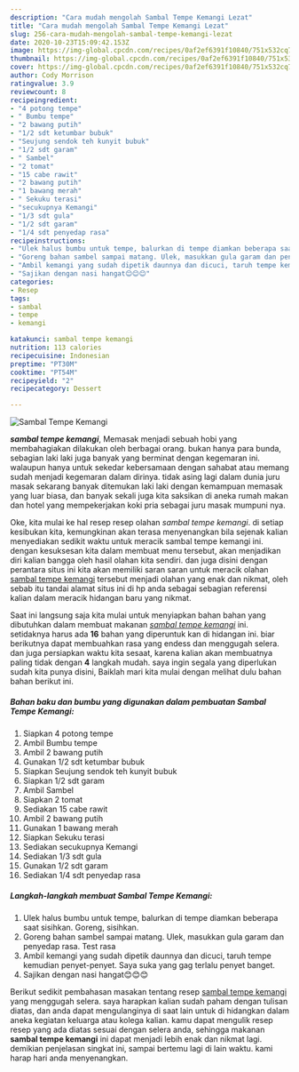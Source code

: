 ```yaml
---
description: "Cara mudah mengolah Sambal Tempe Kemangi Lezat"
title: "Cara mudah mengolah Sambal Tempe Kemangi Lezat"
slug: 256-cara-mudah-mengolah-sambal-tempe-kemangi-lezat
date: 2020-10-23T15:09:42.153Z
image: https://img-global.cpcdn.com/recipes/0af2ef6391f10840/751x532cq70/sambal-tempe-kemangi-foto-resep-utama.jpg
thumbnail: https://img-global.cpcdn.com/recipes/0af2ef6391f10840/751x532cq70/sambal-tempe-kemangi-foto-resep-utama.jpg
cover: https://img-global.cpcdn.com/recipes/0af2ef6391f10840/751x532cq70/sambal-tempe-kemangi-foto-resep-utama.jpg
author: Cody Morrison
ratingvalue: 3.9
reviewcount: 8
recipeingredient:
- "4 potong tempe"
- " Bumbu tempe"
- "2 bawang putih"
- "1/2 sdt ketumbar bubuk"
- "Seujung sendok teh kunyit bubuk"
- "1/2 sdt garam"
- " Sambel"
- "2 tomat"
- "15 cabe rawit"
- "2 bawang putih"
- "1 bawang merah"
- " Sekuku terasi"
- "secukupnya Kemangi"
- "1/3 sdt gula"
- "1/2 sdt garam"
- "1/4 sdt penyedap rasa"
recipeinstructions:
- "Ulek halus bumbu untuk tempe, balurkan di tempe diamkan beberapa saat sisihkan. Goreng, sisihkan."
- "Goreng bahan sambel sampai matang. Ulek, masukkan gula garam dan penyedap rasa. Test rasa"
- "Ambil kemangi yang sudah dipetik daunnya dan dicuci, taruh tempe kemudian penyet-penyet. Saya suka yang gag terlalu penyet banget."
- "Sajikan dengan nasi hangat😊😊😊"
categories:
- Resep
tags:
- sambal
- tempe
- kemangi

katakunci: sambal tempe kemangi 
nutrition: 113 calories
recipecuisine: Indonesian
preptime: "PT30M"
cooktime: "PT54M"
recipeyield: "2"
recipecategory: Dessert

---
```



![Sambal Tempe Kemangi](https://img-global.cpcdn.com/recipes/0af2ef6391f10840/751x532cq70/sambal-tempe-kemangi-foto-resep-utama.jpg)

<b><i>sambal tempe kemangi</i></b>, Memasak menjadi sebuah hobi yang membahagiakan dilakukan oleh berbagai orang. bukan hanya para bunda, sebagian laki laki juga banyak yang berminat dengan kegemaran ini. walaupun hanya untuk sekedar kebersamaan dengan sahabat atau memang sudah menjadi kegemaran dalam dirinya. tidak asing lagi dalam dunia juru masak sekarang banyak ditemukan laki laki dengan kemampuan memasak yang luar biasa, dan banyak sekali juga kita saksikan di aneka rumah makan dan hotel yang mempekerjakan koki pria sebagai juru masak mumpuni nya.

Oke, kita mulai ke hal resep resep olahan <i>sambal tempe kemangi</i>. di setiap kesibukan kita, kemungkinan akan terasa menyenangkan bila sejenak kalian menyediakan sedikit waktu untuk meracik sambal tempe kemangi ini. dengan kesuksesan kita dalam membuat menu tersebut, akan menjadikan diri kalian bangga oleh hasil olahan kita sendiri. dan juga disini dengan perantara situs ini kita akan memiliki saran saran untuk meracik olahan <u>sambal tempe kemangi</u> tersebut menjadi olahan yang enak dan nikmat, oleh sebab itu tandai alamat situs ini di hp anda sebagai sebagian referensi kalian dalam meracik hidangan baru yang nikmat.




Saat ini langsung saja kita mulai untuk menyiapkan bahan bahan yang dibutuhkan dalam membuat makanan <u><i>sambal tempe kemangi</i></u> ini. setidaknya harus ada <b>16</b> bahan yang diperuntuk kan di hidangan ini. biar berikutnya dapat membuahkan rasa yang endess dan menggugah selera. dan juga persiapkan waktu kita sesaat, karena kalian akan membuatnya paling tidak dengan <b>4</b> langkah mudah. saya ingin segala yang diperlukan sudah kita punya disini, Baiklah mari kita mulai dengan melihat dulu bahan bahan berikut ini.

<!--inarticleads1-->

##### Bahan baku dan bumbu yang digunakan dalam pembuatan Sambal Tempe Kemangi:

1. Siapkan 4 potong tempe
1. Ambil  Bumbu tempe
1. Ambil 2 bawang putih
1. Gunakan 1/2 sdt ketumbar bubuk
1. Siapkan Seujung sendok teh kunyit bubuk
1. Siapkan 1/2 sdt garam
1. Ambil  Sambel
1. Siapkan 2 tomat
1. Sediakan 15 cabe rawit
1. Ambil 2 bawang putih
1. Gunakan 1 bawang merah
1. Siapkan  Sekuku terasi
1. Sediakan secukupnya Kemangi
1. Sediakan 1/3 sdt gula
1. Gunakan 1/2 sdt garam
1. Sediakan 1/4 sdt penyedap rasa




<!--inarticleads2-->

##### Langkah-langkah membuat Sambal Tempe Kemangi:

1. Ulek halus bumbu untuk tempe, balurkan di tempe diamkan beberapa saat sisihkan. Goreng, sisihkan.
1. Goreng bahan sambel sampai matang. Ulek, masukkan gula garam dan penyedap rasa. Test rasa
1. Ambil kemangi yang sudah dipetik daunnya dan dicuci, taruh tempe kemudian penyet-penyet. Saya suka yang gag terlalu penyet banget.
1. Sajikan dengan nasi hangat😊😊😊




Berikut sedikit pembahasan masakan tentang resep <u>sambal tempe kemangi</u> yang menggugah selera. saya harapkan kalian sudah paham dengan tulisan diatas, dan anda dapat mengulanginya di saat lain untuk di hidangkan dalam aneka kegiatan keluarga atau kolega kalian. kamu dapat mengulik resep resep yang ada diatas sesuai dengan selera anda, sehingga makanan <b>sambal tempe kemangi</b> ini dapat menjadi lebih enak dan nikmat lagi. demikian penjelasan singkat ini, sampai bertemu lagi di lain waktu. kami harap hari anda menyenangkan.
